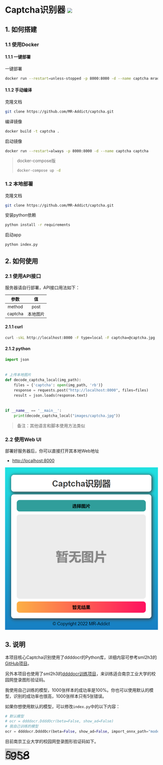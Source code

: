 <h1>
  Captcha识别器
  <img src="https://github.com/MR-Addict/captcha/actions/workflows/docker.yml/badge.svg?branch=main"/>
</h1>

## 1. 如何搭建

### 1.1 使用Docker

#### 1.1.1 一键部署

一键部署

```bash
docker run --restart=unless-stopped -p 8000:8000 -d --name captcha mraddict063/captcha
```

#### 1.1.2 手动编译

克隆文档

```bash
git clone https://github.com/MR-Addict/captcha.git
```

编译镜像

```bash
docker build -t captcha .
```

启动镜像

```bash
docker run --restart=always -p 8000:8000 -d --name captcha captcha
```

> docker-compose版
> ```bash
> docker-compose up -d
> ```

### 1.2 本地部署

克隆文档

```bash
git clone https://github.com/MR-Addict/captcha.git
```

安装python依赖

```bash
python install -r requirements
```

启动app

```bash
python index.py
```

## 2. 如何使用

### 2.1 使用API接口

服务器请自行部署，API接口用法如下：

|  参数   |    值    |
| :-----: | :------: |
| method  |   post   |
| captcha | 本地图片 |

#### 2.1.1 curl

```bash
curl -skL http://localhost:8000 -F type=local -F captcha=@captcha.jpg
```

#### 2.1.2 python

```python
import json


# 上传本地图片
def decode_captcha_local(img_path):
    files = {'captcha': open(img_path, 'rb')}
    response = requests.post("http://localhost:8000", files=files)
    result = json.loads(response.text)


if __name__ == '__main__':
    print(decode_captcha_local("images/captcha.jpg"))
```

> 备注：其他语言和脚本使用方法类似

### 2.2 使用Web UI

部署好服务器后，你可以直接打开其本地Web地址

- [http://localhost:8000](http://localhost:8000)

![captcha](images/captcha.png)

## 3. 说明

本项目核心Captcha识别使用了ddddocr的Python库，详细内容可参考sml2h3的[GitHub项目](https://github.com/sml2h3/ddddocr)。

另外本项目也使用了sml2h3的[ddddocr训练项目](https://github.com/sml2h3/dddd_trainer)，来训练适合南京工业大学的校园网登录图形验证码。

我使用自己训练的模型，1000张样本的成功率是100%。你也可以使用默认的模型，识别的成功率也很高，1000张样本只有5张错误。

如果你想使用默认的模型，可以修改`index.py`中的以下内容：

```python
# 默认模型
# ocr = ddddocr.DdddOcr(beta=False, show_ad=False)
# 我自己训练的模型
ocr = ddddocr.DdddOcr(beta=False, show_ad=False, import_onnx_path="models/captcha.onnx", charsets_path="models/charsets.json")
```

目前南京工业大学的校园网登录图形验证码如下。

![Njtech-Captcha](images/5958.jpg)
